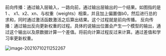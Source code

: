 前向传播：通过输入层输入，一路向前，通过输出层输出的一个结果。如图指的是1 、 x1、x2、xn、与权重（weights）相乘，并且加上偏置值b0，然后进行总的求和，同时通过激活函数激活之后算出结果。这个过程就是前向传播。
反向传播：通过输出反向更新权重的过程。具体的说输出位置会产生一个模型的输出，通过这个输出以及原数据计算一个差值。将前向计算过程反过来计算。通过差值和学习率更新权重。

![image-20210710211252267](C:\Users\handle\AppData\Roaming\Typora\typora-user-images\image-20210710211252267.png)

